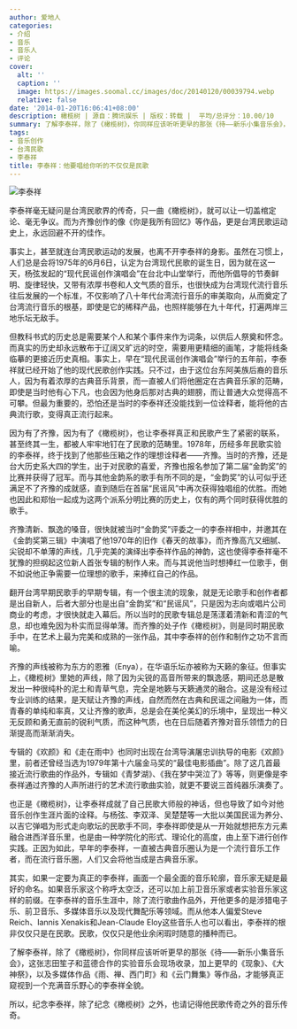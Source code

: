 ```yaml
---
author: 爱地人
categories:
- 介绍
- 音乐
- 音乐人
- 评论
cover:
  alt: ''
  caption: ''
  image: https://images.soomal.cc/images/doc/20140120/00039794.webp
  relative: false
date: '2014-01-20T16:06:41+08:00'
description: 橄榄树 | 源自：腾讯娱乐 | 版权：转载 |  平均/总评分：10.00/10
summary: 了解李泰祥，除了《橄榄树》，你同样应该听听更早的那张《待――新乐小集音乐会》，这张志田笙子和蓝德合作的实验音乐会现场收录，加上更早的《现象》、《大神祭》，以及多媒体作品《雨、禅、西门町》和《云门舞集》等作品，才能够真正窥视到一个充满音乐野心的李泰祥全貌……
tags:
- 音乐创作
- 台湾民歌
- 李泰祥
title: 李泰祥：他要唱给你听的不仅仅是民歌
---
```


![李泰祥](https://images.soomal.cc/images/doc/20140120/00039794.webp)





李泰祥毫无疑问是台湾民歌界的传奇，只一曲《橄榄树》，就可以让一切盖棺定论、毫无争议。而为齐豫创作的像《你是我所有回忆》等作品，更是台湾民歌运动史上，永远回避不开的佳作。

事实上，甚至就连台湾民歌运动的发展，也离不开李泰祥的身影。虽然在习惯上，人们总是会将1975年的6月6日，认定为台湾现代民歌的诞生日，因为就在这一天，杨弦发起的“现代民谣创作演唱会”在台北中山堂举行，而他所倡导的节奏鲜明、旋律轻快，又带有浓厚书卷和人文气质的音乐，也很快成为台湾现代流行音乐往后发展的一个标准，不仅影响了八十年代台湾流行音乐的审美取向，从而奠定了台湾流行音乐的根基，即使是它的稀释产品，也照样能够在九十年代，打遍两岸三地乐坛无敌手。

但教科书式的历史总是需要某个人和某个事件来作为词条，以供后人祭奠和怀念。而真实的历史却永远散布于辽阔又旷远的时空，需要用更精细的画笔，才能将线条临摹的更接近历史真相。事实上，早在“现代民谣创作演唱会”举行的五年前，李泰祥就已经开始了他的现代民歌创作实践。只不过，由于这位台东阿美族后裔的音乐人，因为有着浓厚的古典音乐背景，而一直被人们将他圈定在古典音乐家的范畴，即使是当时他有心下凡，也会因为他身后那对古典的翅膀，而让普通大众觉得高不可攀。但最为重要的，恐怕还是当时的李泰祥还没能找到一位诠释者，能将他的古典流行歌，变得真正流行起来。

因为有了齐豫，因为有了《橄榄树》，也让李泰祥真正和民歌产生了紧密的联系，甚至终其一生，都被人牢牢地钉在了民歌的范畴里。1978年，历经多年民歌实验的李泰祥，终于找到了他那些压箱之作的理想诠释者――齐豫。当时的齐豫，还是台大历史系大四的学生，出于对民歌的喜爱，齐豫也报名参加了第二届“金韵奖”的比赛并获得了冠军。而与其他金韵系的歌手有所不同的是，“金韵奖”的认可似乎还满足不了齐豫的成就感，直到随后在首届“民谣风”中再次获得独唱组的优胜。而她也因此和郑怡一起成为这两个派系分明比赛的历史上，仅有的两个同时获得优胜的歌手。

齐豫清新、飘逸的嗓音，很快就被当时“金韵奖”评委之一的李泰祥相中，并邀其在《金韵奖第三辑》中演唱了他1970年的旧作《春天的故事》，而齐豫高亢又细腻、尖锐却不单薄的声线，几乎完美的演绎出李泰祥作品的神韵，这也使得李泰祥毫不犹豫的担纲起这位新人首张专辑的制作人来。而与其说他当时想捧红一位歌手，倒不如说他正争需要一位理想的歌手，来捧红自己的作品。

翻开台湾早期民歌手的早期专辑，有一个很主流的现象，就是无论歌手和创作者都是出自新人，后者大部分也是出自“金韵奖”和“民谣风”，只是因为志向或唱片公司商业的考虑，才很快就走入幕后。所以当时的民歌专辑总是荡漾着清新和青涩的气息，却也难免因为朴实而显得单薄。而齐豫的处子作《橄榄树》，则是同时期民歌手中，在艺术上最为完美和成熟的一张作品，其中李泰祥的创作和制作之功不言而喻。

齐豫的声线被称为东方的恩雅（Enya），在华语乐坛亦被称为天籁的象征。但事实上，《橄榄树》里她的声线，除了因为尖锐的高音所带来的飘逸感，期间还总是散发出一种很纯朴的泥土和青草气息，完全是地簌与天簌通灵的融合。这是没有经过专业训练的结果，是天赋让齐豫的声线，自然而然在古典和民谣之间融为一体，而青春的单纯和率真，又让齐豫的歌声，总是会在美伦美幻的乐境中，呈现出一种义无反顾和勇无直前的锐利气质，而这种气质，也在日后随着齐豫对音乐领悟力的日渐提高而渐渐消失。

专辑的《欢颜》和《走在雨中》也同时出现在台湾导演屠忠训执导的电影《欢颜》里，前者还曾经当选为1979年第十六届金马奖的“最佳电影插曲”。除了这几首最接近流行歌曲的作品外，专辑如《青梦湖》、《我在梦中哭泣了》等等，则更像是李泰祥通过齐豫的人声所进行的艺术流行歌曲实验，就更不要说三首纯器乐演奏了。

也正是《橄榄树》，让李泰祥成就了自己民歌大师般的神话，但也导致了如今对他音乐创作生涯片面的诠释。与杨弦、李双泽、吴楚楚等一大批以美国民谣为养分、以吉它弹唱为形式走向歌坛的民歌手不同，李泰祥即使是从一开始就想把东方元素融合进西洋音乐里，也是由一种学院化的形式、理论化的高度，由上至下进行创作实践。正因为如此，早年的李泰祥，一直被古典音乐圈认为是一个流行音乐工作者，而在流行音乐圈，人们又会将他当成是古典音乐家。

其实，如果一定要为真正的李泰祥，画面一个最全面的音乐轮廓，音乐家无疑是最好的命名。如果音乐家这个称呼太空泛，还可以加上前卫音乐家或者实验音乐家这样的前缀。在李泰祥的音乐生涯中，除了流行歌曲作品外，开他更多的是涉猎电子乐、前卫音乐、多媒体音乐以及现代舞配乐等领域。而从他本人偏爱Steve Reich、Iannis Xenakis和Jean-Claude Eloy这些音乐人也可以看出，李泰祥的根非仅仅只是在民歌。民歌，仅仅只是他业余闲瑕时随意的播种而已。

了解李泰祥，除了《橄榄树》，你同样应该听听更早的那张《待――新乐小集音乐会》，这张志田笙子和蓝德合作的实验音乐会现场收录，加上更早的《现象》、《大神祭》，以及多媒体作品《雨、禅、西门町》和《云门舞集》等作品，才能够真正窥视到一个充满音乐野心的李泰祥全貌。

所以，纪念李泰祥，除了纪念《橄榄树》之外，也请记得他民歌传奇之外的音乐传奇。